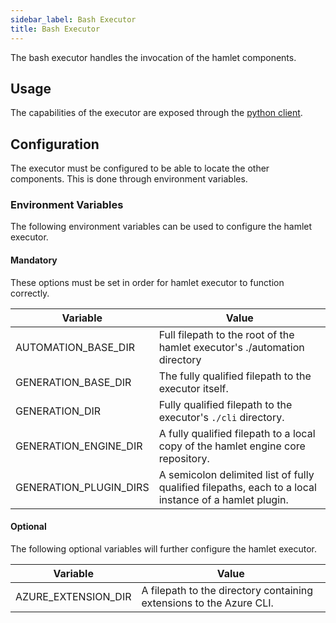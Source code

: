 ```yaml
---
sidebar_label: Bash Executor
title: Bash Executor
---
```

The bash executor handles the invocation of the hamlet components.

## Usage

The capabilities of the executor are exposed through the [python client](../python_executor/cli).

## Configuration

The executor must be configured to be able to locate the other components. This is done through environment variables.

### Environment Variables

The following environment variables can be used to configure the hamlet executor.

#### Mandatory

These options must be set in order for hamlet executor to function correctly.

| Variable                | Value                                                                                                        |
|-------------------------|--------------------------------------------------------------------------------------------------------------|
| AUTOMATION_BASE_DIR     | Full filepath to the root of the hamlet executor's ./automation directory                                    |
| GENERATION_BASE_DIR     | The fully qualified filepath to the executor itself.                                                         |
| GENERATION_DIR          | Fully qualified filepath to the executor's `./cli` directory.                                                |
| GENERATION_ENGINE_DIR   | A fully qualified filepath to a local copy of the hamlet engine core repository.                             |
| GENERATION_PLUGIN_DIRS  | A semicolon delimited list of fully qualified filepaths, each to a local instance of a hamlet plugin.        |

#### Optional

The following optional variables will further configure the hamlet executor.

| Variable            | Value                                                               |
|---------------------|---------------------------------------------------------------------|
| AZURE_EXTENSION_DIR | A filepath to the directory containing extensions to the Azure CLI. |
